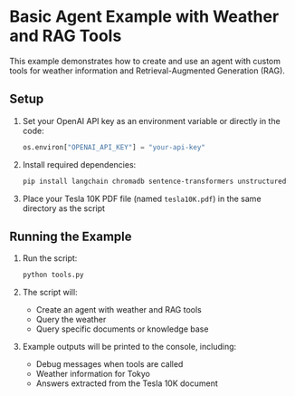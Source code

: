 # Basic Agent Example with Weather and RAG Tools

This example demonstrates how to create and use an agent with custom tools for weather information and Retrieval-Augmented Generation (RAG).

## Setup

1. Set your OpenAI API key as an environment variable or directly in the code:
   ```python
   os.environ["OPENAI_API_KEY"] = "your-api-key"
   ```

2. Install required dependencies:
   ```bash
   pip install langchain chromadb sentence-transformers unstructured
   ```

3. Place your Tesla 10K PDF file (named `tesla10K.pdf`) in the same directory as the script

## Running the Example

1. Run the script:
   ```bash
   python tools.py
   ```

2. The script will:
   - Create an agent with weather and RAG tools
   - Query the weather 
   - Query specific documents or knowledge base

3. Example outputs will be printed to the console, including:
   - Debug messages when tools are called
   - Weather information for Tokyo
   - Answers extracted from the Tesla 10K document
